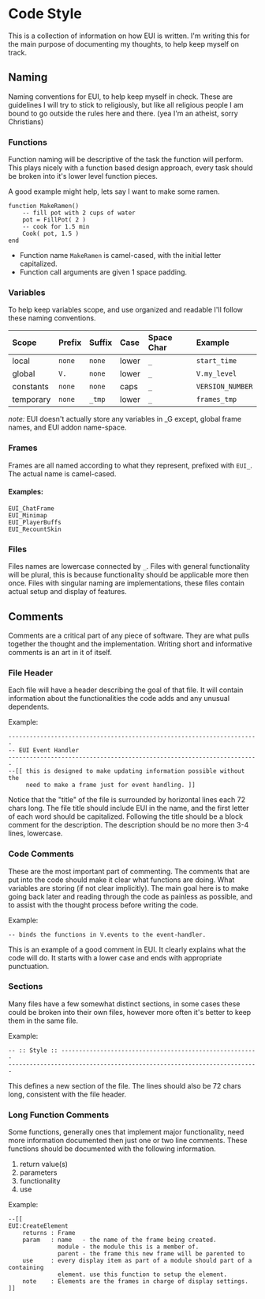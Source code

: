 # Code Style
This is a collection of information on how EUI is written. I'm writing this for the main purpose of documenting my thoughts, to help keep myself on track.

## Naming
Naming conventions for EUI, to help keep myself in check. These are guidelines I will try to stick to religiously, but like all religious people I am bound to go outside the rules here and there. (yea I'm an atheist, sorry Christians)

### Functions
Function naming will be descriptive of the task the function will perform. This plays nicely with a function based design approach, every task should be broken into it's lower level function pieces.

A good example might help, lets say I want to make some ramen.

	function MakeRamen()
		-- fill pot with 2 cups of water
		pot = FillPot( 2 )
		-- cook for 1.5 min
		Cook( pot, 1.5 )
	end

* Function name `MakeRamen` is camel-cased, with the initial letter capitalized.
* Function call arguments are given 1 space padding.

### Variables
To help keep variables scope, and use organized and readable I'll follow these naming conventions.

| Scope     | Prefix   | Suffix | Case  | Space Char | Example          |
|:----------|:---------|:-------|:------|:-----------|:-----------------|
| local     |  `none`  | `none` | lower | `_`        | `start_time`     |
| global    |  `V.`    | `none` | lower | `_`        | `V.my_level`     |
| constants |  `none`  | `none` | caps  | `_`        | `VERSION_NUMBER` |
| temporary |  `none`  | `_tmp` | lower | `_`        | `frames_tmp`     |

*note:* EUI doesn't actually store any variables in _G except, global frame names, and EUI addon name-space.

### Frames
Frames are all named according to what they represent, prefixed with `EUI_`. The actual name is camel-cased. 

#### Examples:
	EUI_ChatFrame 
	EUI_Minimap  
	EUI_PlayerBuffs  
	EUI_RecountSkin  

### Files
Files names are lowercase connected by `_`. Files with general functionality will be plural, this is because functionality should be applicable more then once. Files with singular naming are implementations, these files contain actual setup and display of features.

## Comments
Comments are a critical part of any piece of software. They are what pulls together the thought and the implementation. Writing short and informative comments is an art in it of itself.

### File Header
Each file will have a header describing the goal of that file. It will contain information about the functionalities the code adds and any unusual dependents.

Example:

	-----------------------------------------------------------------------
	-- EUI Event Handler
	-----------------------------------------------------------------------
	--[[ this is designed to make updating information possible without the 
		 need to make a frame just for event handling. ]]

Notice that the "title" of the file is surrounded by horizontal lines each 72 chars long. The file title should include EUI in the name, and the first letter of each word should be capitalized. Following the title should be a block comment for the description. The description should be no more then 3-4 lines, lowercase.

### Code Comments
These are the most important part of commenting. The comments that are put into the code should make it clear what functions are doing. What variables are storing (if not clear implicitly). The main goal here is to make going back later and reading through the code as painless as possible, and to assist with the thought process before writing the code.

Example:

	-- binds the functions in V.events to the event-handler.

This is an example of a good comment in EUI. It clearly explains what the code will do. It starts with a lower case and ends with appropriate punctuation.

### Sections
Many files have a few somewhat distinct sections, in some cases these could be broken into their own files, however more often it's better to keep them in the same file.

Example:

	-- :: Style :: --------------------------------------------------------
	-----------------------------------------------------------------------

This defines a new section of the file. The lines should also be 72 chars long, consistent with the file header.

### Long Function Comments
Some functions, generally ones that implement major functionality, need more information documented then just one or two line comments. These functions should be documented with the following information.

1. return value(s)
2. parameters
3. functionality
4. use

Example:

	--[[
	EUI:CreateElement
		returns : Frame
		param   : name   - the name of the frame being created.
				  module - the module this is a member of.
				  parent - the frame this new frame will be parented to
		use     : every display item as part of a module should part of a containing
				  element. use this function to setup the element.
		note    : Elements are the frames in charge of display settings.
	]]